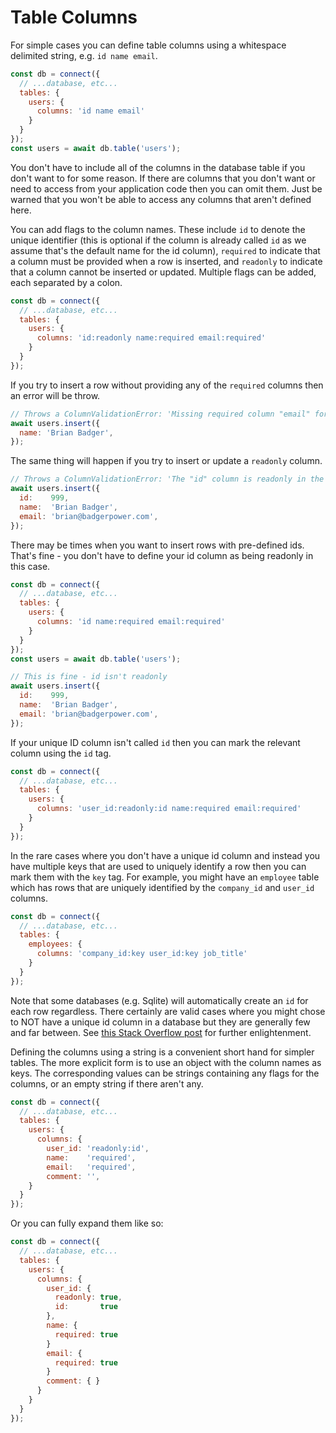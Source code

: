 # Table Columns

For simple cases you can define table columns using a whitespace delimited string,
e.g. `id name email`.

```js
const db = connect({
  // ...database, etc...
  tables: {
    users: {
      columns: 'id name email'
    }
  }
});
const users = await db.table('users');
```

You don't have to include all of the columns in the database table if you don't
want to for some reason.  If there are columns that you don't want or need to
access from your application code then you can omit them.  Just be warned that
you won't be able to access any columns that aren't defined here.

You can add flags to the column names.  These include `id` to denote the unique
identifier (this is optional if the column is already called `id` as we assume
that's the default name for the id column), `required` to indicate
that a column must be provided when a row is inserted, and `readonly` to indicate
that a column cannot be inserted or updated.  Multiple flags can be added, each
separated by a colon.

```js
const db = connect({
  // ...database, etc...
  tables: {
    users: {
      columns: 'id:readonly name:required email:required'
    }
  }
});
```

If you try to insert a row without providing any of the `required` columns
then an error will be throw.

```js
// Throws a ColumnValidationError: 'Missing required column "email" for the users table'
await users.insert({
  name: 'Brian Badger',
});
```

The same thing will happen if you try to insert or update a `readonly` column.

```js
// Throws a ColumnValidationError: 'The "id" column is readonly in the users table'
await users.insert({
  id:    999,
  name:  'Brian Badger',
  email: 'brian@badgerpower.com',
});
```

There may be times when you want to insert rows with pre-defined ids.  That's fine -
you don't have to define your id column as being readonly in this case.

```js
const db = connect({
  // ...database, etc...
  tables: {
    users: {
      columns: 'id name:required email:required'
    }
  }
});
const users = await db.table('users');

// This is fine - id isn't readonly
await users.insert({
  id:    999,
  name:  'Brian Badger',
  email: 'brian@badgerpower.com',
});
```

If your unique ID column isn't called `id` then you can mark the relevant column
using the `id` tag.

```js
const db = connect({
  // ...database, etc...
  tables: {
    users: {
      columns: 'user_id:readonly:id name:required email:required'
    }
  }
});
```

In the rare cases where you don't have a unique id column and instead you have multiple
keys that are used to uniquely identify a row then you can mark them with the `key` tag.
For example, you might have an `employee` table which has rows that are uniquely identified
by the `company_id` and `user_id` columns.

```js
const db = connect({
  // ...database, etc...
  tables: {
    employees: {
      columns: 'company_id:key user_id:key job_title'
    }
  }
});
```

Note that some databases (e.g. Sqlite) will automatically create an `id` for each
row regardless.  There certainly are valid cases where you might chose to NOT have
a unique id column in a database but they are generally few and far between.
See [this Stack Overflow post](https://stackoverflow.com/questions/1207983/in-general-should-every-table-in-a-database-have-an-identity-field-to-use-as-a) for
further enlightenment.

Defining the columns using a string is a convenient short hand for simpler
tables.  The more explicit form is to use an object with the column names as
keys.  The corresponding values can be strings containing any flags for the
columns, or an empty string if there aren't any.

```js
const db = connect({
  // ...database, etc...
  tables: {
    users: {
      columns: {
        user_id: 'readonly:id',
        name:    'required',
        email:   'required',
        comment: '',
    }
  }
});
```

Or you can fully expand them like so:

```js
const db = connect({
  // ...database, etc...
  tables: {
    users: {
      columns: {
        user_id: {
          readonly: true,
          id:       true
        },
        name: {
          required: true
        }
        email: {
          required: true
        }
        comment: { }
      }
    }
  }
});
```
